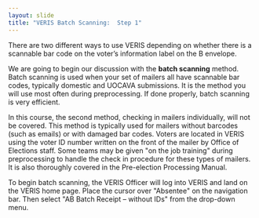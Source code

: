 ```yaml
---
layout: slide
title: "VERIS Batch Scanning:  Step 1"
---
```


There are two different ways to use VERIS depending on whether there is a scannable bar code on the voter’s information label on the B envelope.  

We are going to begin our discussion with the **batch scanning** method.  Batch scanning is used when your set of mailers all have scannable bar codes, typically domestic and UOCAVA submissions.   It is the method you will use most often during preprocessing.  If done properly, batch scanning is very efficient.

In this course, the second method, checking in mailers individually, will not be covered.  This method is typically used for mailers without barcodes (such as emails) or with damaged bar codes.  Voters are located in VERIS using the voter ID number written on the front of the mailer by Office of Elections staff.  Some teams may be given "on the job training" during preprocessing to handle the check in procedure for these types of mailers.  It is also thoroughly covered in the Pre-election Processing Manual.
 
To begin batch scanning, the VERIS Officer will log into VERIS and land on the VERIS home page.  Place the cursor over "Absentee" on the navigation bar.  Then select "AB Batch Receipt – without IDs" from the drop-down menu.

